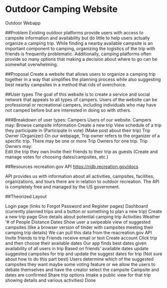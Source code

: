 # Outdoor Camping Website
Outdoor Webapp

##Problem
 Existing outdoor platforms provide users with access to campsite information and availability but do little to help users actually organize a camping trip. While finding a nearby available campsite is an important component to camping, organizing the logistics of the trip with friends is frequently problematic. Additionally, camping platforms often provide so many options that making a decision about where to go can be somewhat overwhelming.

##Proposal
Create a website that allows users to organize a camping trip together in a way that simplifies the planning process while also suggesting best nearby campsites in a method that rids of overchoice.

##User types
The goal of this website is to create a service and social network that appeals to all types of campers. Users of the website can be professional or recreational campers, including individuals who may have not camped before but are interested in doing so with others.

###Breakdown of user types: 
Campers
Users of our website. 
Campers may:
Browse campsite information
Create a new trip
View schedule of a trip they participate in
(Participate in vote)
(Make post about their trip)
Trip Owner (Organizer)
On our webpage, Trip owner refers to the organizer of a specific trip. There may be one or more Trip Owners for one trip.
Trip Owners may:  
 Edit the trip they own
 Invite their friends to their trip as guests 
(Create and manage votes for choosing dates/campsites, etc.)

##Resources
recreation.gov API
https://ridb.recreation.gov/docs

API provides us with information about all activities, campsites, facilities, organizations, and tours there are in relation to outdoor recreation. The API is completely free and managed by the US government.


##Theorized Layout

Login page (links to Forgot Password and Register pages)
Dashboard (currently planned trips and a button or something to plan a new trip)
Create a new trip page
Give details about potential camping trip
Activities
Weather
'# of People
Distance
Dates
Show user a swipeable view of suggested campsites (like a browser version of tinder with campsites meeting their camping trip details) 
We can pull this data from the reacreation.gov API
Invite friends to trip
Friends receive email or text
Create account
Click trip and then choose their available dates
Our app finds best dates given availability of all users in trip
Based on friends’ available dates update suggested campsites for trip and update the suggest dates for trip
(Not sure about how to do this part best) Users determine which of the suggested campsites they want
maybe some voting feature
or we allow the users to debate themselves and have the creator select the campsite
Campsite and dates are confirmed
Share trip options (make a public view for that trip showing details and various activities)
Done





